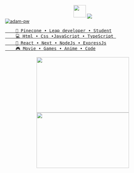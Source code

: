 
<div align="center">
 <img src="https://media.tenor.com/2P7N3XLLc6EAAAAi/anime.gif" height="40" />
  <img align="center" src="https://readme-typing-svg.demolab.com?font=Fira+Code&duration=3000&pause=100&color=F7F7F7&background=FFFFFF00&center=true&multiline=true&random=false&width=435&height=100&lines=Hello;I'm+Bilguun+Battugs;Develop+Software+Solutions"/>
</div>

<div align="left">
  <a href="https://github.com/rimzss">
</div>

<img align="center" src="https://static.printler.com/cache/b/6/2/1/8/5/b62185106fe88902e27fd68e7d6c16c3d98d9fa2.jpg" alt="adam-pw" />

<pre>
    💼 Pinecone • Leap developer • Student
    💻 Html • Css •JavaScript • TypeScript 
    📖 React • Next • NodeJs • ExpressJs
    🎮 Movie • Games • Anime • Code
</pre>

<p align="center">
<a  href="https://github.com/rimzss">
  
  <img height="180em" width="300px"  src="https://github-readme-stats-eight-theta.vercel.app/api?username=rimzss&show_icons=true&theme=dracula&include_all_commits=true&count_private=true&bg_color=161B22"/>
  <img height="180em" width="300px"  src="https://github-readme-stats-eight-theta.vercel.app/api/top-langs/?username=rimzss&layout=compact&langs_count=8&theme=dracula&bg_color=161B22"/>
</a>
</p>

 



